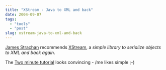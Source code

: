 ```yaml
---
title: "XStream - Java to XML and back"
date: 2004-09-07
tags: 
  - "tools"
  - "post"
slug: xstream-java-to-xml-and-back
---
```


[James Strachan](http://radio.weblogs.com/0112098/2004/09/07.html#a505) recommends [XStream](http://xstream.codehaus.org/), a _simple library to serialize objects to XML and back again_.

The [Two minute tutorial](http://xstream.codehaus.org/tutorial.html) looks convincing - /me likes simple ;-)
